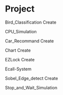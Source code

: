 # Project

Bird_Classification	Create

CPU_Simulation	

Car_Recommand	Create 

Chart	Create 

EZLock	Create 

Ecall-System

Sobel_Edge_detect	Create

Stop_and_Wait_Simulation
